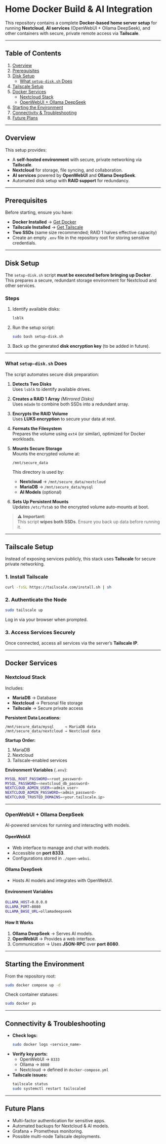 # **Home Docker Build & AI Integration**

This repository contains a complete **Docker-based home server setup** for running **Nextcloud**, **AI services** (OpenWebUI + Ollama DeepSeek), and other containers with secure, private remote access via **Tailscale**.

---

## **Table of Contents**
1. [Overview](#overview)
2. [Prerequisites](#prerequisites)
3. [Disk Setup](#disk-setup)
    - [What `setup-disk.sh` Does](#what-setup-disksh-does)
4. [Tailscale Setup](#tailscale-setup)
5. [Docker Services](#docker-services)
    - [Nextcloud Stack](#nextcloud-stack)
    - [OpenWebUI + Ollama DeepSeek](#openwebui--ollama-deepseek)
6. [Starting the Environment](#starting-the-environment)
7. [Connectivity & Troubleshooting](#connectivity--troubleshooting)
8. [Future Plans](#future-plans)

---

## **Overview**
This setup provides:
- A **self-hosted environment** with secure, private networking via **Tailscale**.
- **Nextcloud** for storage, file syncing, and collaboration.
- **AI services** powered by **OpenWebUI** and **Ollama DeepSeek**.
- Automated disk setup with **RAID support** for redundancy.

---

## **Prerequisites**
Before starting, ensure you have:

- **Docker Installed** → [Get Docker](https://docs.docker.com/get-docker/)
- **Tailscale Installed** → [Get Tailscale](https://tailscale.com/download)
- **Two SSDs** (same size recommended; RAID 1 halves effective capacity)
- Create an empty `.env` file in the repository root for storing sensitive credentials.

---

## **Disk Setup**
The `setup-disk.sh` script **must be executed before bringing up Docker**.  
This prepares a secure, redundant storage environment for Nextcloud and other services.

### **Steps**
1. Identify available disks:
   ```bash
   lsblk
   ```
2. Run the setup script:
   ```bash
   sudo bash setup-disk.sh
   ```
3. Back up the generated **disk encryption key** (to be added in future).

---

### **What `setup-disk.sh` Does**
The script automates secure disk preparation:

1. **Detects Two Disks**  
   Uses `lsblk` to identify available drives.

2. **Creates a RAID 1 Array** *(Mirrored Disks)*  
   Uses `mdadm` to combine both SSDs into a redundant array.

3. **Encrypts the RAID Volume**  
   Uses **LUKS encryption** to secure your data at rest.

4. **Formats the Filesystem**  
   Prepares the volume using `ext4` (or similar), optimized for Docker workloads.

5. **Mounts Secure Storage**  
   Mounts the encrypted volume at:
   ```
   /mnt/secure_data
   ```
   This directory is used by:
   - **Nextcloud** → `/mnt/secure_data/nextcloud`
   - **MariaDB** → `/mnt/secure_data/mysql`
   - **AI Models** (optional)

6. **Sets Up Persistent Mounts**  
   Updates `/etc/fstab` so the encrypted volume auto-mounts at boot.

> ⚠️ **Important:**  
   This script **wipes both SSDs**. Ensure you back up data before running it.

---

## **Tailscale Setup**
Instead of exposing services publicly, this stack uses **Tailscale** for secure private networking.

### **1. Install Tailscale**
```bash
curl -fsSL https://tailscale.com/install.sh | sh
```

### **2. Authenticate the Node**
```bash
sudo tailscale up
```
Log in via your browser when prompted.

### **3. Access Services Securely**
Once connected, access all services via the server’s **Tailscale IP**.

---

## **Docker Services**

### **Nextcloud Stack**
Includes:
- **MariaDB** → Database
- **Nextcloud** → Personal file storage
- **Tailscale** → Secure private access

**Persistent Data Locations:**
```
/mnt/secure_data/mysql     → MariaDB data
/mnt/secure_data/nextcloud → Nextcloud data
```

**Startup Order:**
1. MariaDB  
2. Nextcloud  
3. Tailscale-enabled services  

**Environment Variables** (`.env`):
```bash
MYSQL_ROOT_PASSWORD=<root_password>
MYSQL_PASSWORD=<nextcloud_db_password>
NEXTCLOUD_ADMIN_USER=<admin_user>
NEXTCLOUD_ADMIN_PASSWORD=<admin_password>
NEXTCLOUD_TRUSTED_DOMAINS=<your.tailscale.ip>
```

---

### **OpenWebUI + Ollama DeepSeek**
AI-powered services for running and interacting with models.

#### **OpenWebUI**
- Web interface to manage and chat with models.
- Accessible on **port 8333**.
- Configurations stored in `./open-webui`.

#### **Ollama DeepSeek**
- Hosts AI models and integrates with OpenWebUI.

#### **Environment Variables**
```bash
OLLAMA_HOST=0.0.0.0
OLLAMA_PORT=8080
OLLAMA_BASE_URL=ollamadeepseek
```

#### **How It Works**
1. **Ollama DeepSeek** → Serves AI models.
2. **OpenWebUI** → Provides a web interface.
3. Communication → Uses **JSON-RPC** over **port 8080**.

---

## **Starting the Environment**
From the repository root:
```bash
sudo docker compose up -d
```
Check container statuses:
```bash
sudo docker ps
```

---

## **Connectivity & Troubleshooting**

- **Check logs:**
   ```bash
   sudo docker logs <service_name>
   ```
- **Verify key ports:**
    - OpenWebUI → `8333`
    - Ollama → `8080`
    - Nextcloud → defined in `docker-compose.yml`
- **Tailscale issues:**
   ```bash
   tailscale status
   sudo systemctl restart tailscaled
   ```

---

## **Future Plans**
- Multi-factor authentication for sensitive apps.
- Automated backups for Nextcloud & AI models.
- Grafana + Prometheus monitoring.
- Possible multi-node Tailscale deployments.